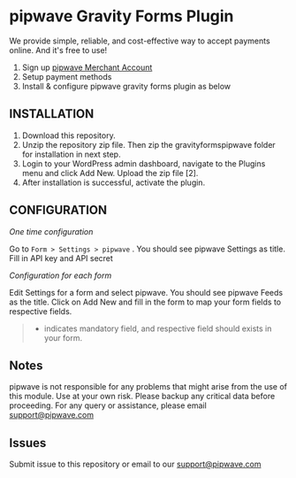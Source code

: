 
pipwave Gravity Forms Plugin
==========================================
We provide simple, reliable, and cost-effective way to accept payments online. And it's free to use!

1. Sign up [pipwave Merchant Account](https://merchant.pipwave.com/site/signup)
2. Setup payment methods
3. Install & configure pipwave gravity forms plugin as below


INSTALLATION
--------------------------------------------

1. Download this repository.
2. Unzip the repository zip file. Then zip the gravityformspipwave folder for installation in next step.
3. Login to your WordPress admin dashboard, navigate to the Plugins menu and click Add New. Upload the zip file [2].
4. After installation is successful, activate the plugin.

CONFIGURATION
-------------------------------------------------
*One time configuration*

  Go to `Form > Settings > pipwave` . You should see pipwave Settings as title.
  Fill in API key and API secret

*Configuration for each form*

  Edit Settings for a form and select pipwave. You should see pipwave Feeds as the title.
  Click on Add New and fill in the form to map your form fields to respective fields.
  >* indicates mandatory field, and respective field should exists in your form.
  

Notes
--------------------------------------------
pipwave is not responsible for any problems that might arise from the use of this module. Use at your own risk. Please backup any critical data before proceeding. For any query or assistance, please email support@pipwave.com

Issues
--------------------------------------------

Submit issue to this repository or email to our support@pipwave.com

